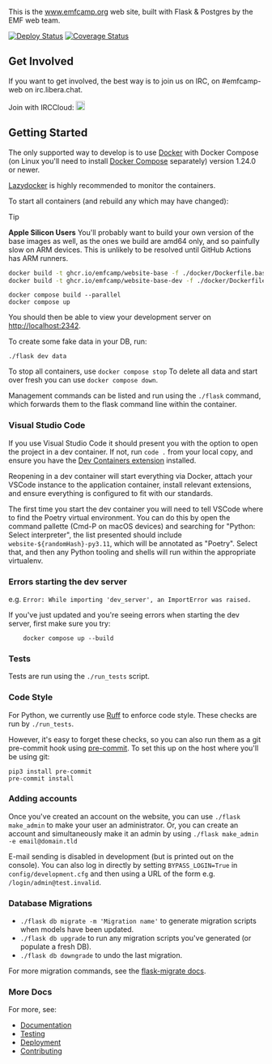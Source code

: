 This is the www.emfcamp.org web site, built with Flask & Postgres by the
EMF web team.

[![Deploy Status](https://github.com/emfcamp/Website/workflows/Deploy/badge.svg)](https://github.com/emfcamp/Website/actions?query=workflow%3ADeploy)
[![Coverage Status](https://coveralls.io/repos/github/emfcamp/Website/badge.svg?branch=main)](https://coveralls.io/github/emfcamp/Website?branch=main)

## Get Involved

If you want to get involved, the best way is to join us on IRC, on #emfcamp-web on irc.libera.chat.

Join with IRCCloud: <a href="https://www.irccloud.com/invite?channel=%23emfcamp-web&amp;hostname=irc.libera.chat&amp;port=6697&amp;ssl=1" target="_blank"><img src="https://www.irccloud.com/invite-svg?channel=%23emfcamp-web&amp;hostname=irc.libera.chat&amp;port=6697&amp;ssl=1" height="18"></a>

## Getting Started

The only supported way to develop is to use [Docker](https://docker.com/) with Docker Compose (on Linux you'll need to install [Docker Compose](https://docs.docker.com/compose/install/) separately) version 1.24.0 or newer.

[Lazydocker](https://github.com/jesseduffield/lazydocker) is highly recommended
to monitor the containers.

To start all containers (and rebuild any which may have changed):

> [!TIP]
> **Apple Silicon Users**
> You'll probably want to build your own version of the base images as well, as
> the ones we build are amd64 only, and so painfully slow on ARM devices. This
> is unlikely to be resolved until GitHub Actions has ARM runners.
>
> ```sh
> docker build -t ghcr.io/emfcamp/website-base -f ./docker/Dockerfile.base .
> docker build -t ghcr.io/emfcamp/website-base-dev -f ./docker/Dockerfile.base-dev .
> ```

```
docker compose build --parallel
docker compose up
```

You should then be able to view your development server on [http://localhost:2342](http://localhost:2342).

To create some fake data in your DB, run:

```
./flask dev data
```

To stop all containers, use `docker compose stop`
To delete all data and start over fresh you can use `docker compose down`.

Management commands can be listed and run using the `./flask` command, which
forwards them to the flask command line within the container.

### Visual Studio Code

If you use Visual Studio Code it should present you with the option to open the
project in a dev container. If not, run `code .` from your local copy, and ensure
you have the [Dev Containers extension](https://marketplace.visualstudio.com/items?itemName=ms-vscode-remote.remote-containers) installed.

Reopening in a dev container will start everything via Docker, attach
your VSCode instance to the application container, install relevant extensions,
and ensure everything is configured to fit with our standards.

The first time you start the dev container you will need to tell VSCode where to
find the Poetry virtual environment. You can do this by open the command pallette
(Cmd-P on macOS devices) and searching for "Python: Select interpreter", the list
presented should include `website-${randomHash}-py3.11`, which will be annotated
as "Poetry". Select that, and then any Python tooling and shells will run within
the appropriate virtualenv.

### Errors starting the dev server

e.g. `Error: While importing 'dev_server', an ImportError was raised.`

If you've just updated and you're seeing errors when starting the dev server, first make sure you
try:

        docker compose up --build

### Tests

Tests are run using the `./run_tests` script.

### Code Style

For Python, we currently use [Ruff](https://docs.astral.sh/ruff/) to enforce code style. These checks
are run by `./run_tests`.

However, it's easy to forget these checks, so you can also run them as a git
pre-commit hook using [pre-commit](https://pre-commit.com/). To set this up on
the host where you'll be using git:

```
pip3 install pre-commit
pre-commit install
```

### Adding accounts

Once you've created an account on the website, you can use `./flask make_admin` to make your user an administrator.
Or, you can create an account and simultaneously make it an admin by using `./flask make_admin -e email@domain.tld`

E-mail sending is disabled in development (but is printed out on the console). You can also log in directly by setting `BYPASS_LOGIN=True` in `config/development.cfg` and then using a URL of the form e.g. `/login/admin@test.invalid`.

### Database Migrations

- `./flask db migrate -m 'Migration name'` to generate migration scripts when models have been updated.
- `./flask db upgrade` to run any migration scripts you've generated (or populate a fresh DB).
- `./flask db downgrade` to undo the last migration.

For more migration commands, see the [flask-migrate docs](https://flask-migrate.readthedocs.io/en/latest/).

### More Docs

For more, see:

- [Documentation](docs/documentation.md)
- [Testing](docs/testing.md)
- [Deployment](docs/deployment.md)
- [Contributing](.github/CONTRIBUTING.md)
